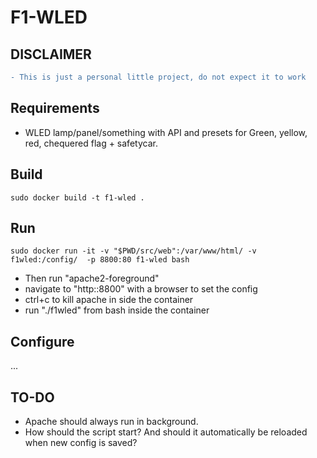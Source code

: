 # F1-WLED

## DISCLAIMER
```diff
- This is just a personal little project, do not expect it to work
```

## Requirements
- WLED lamp/panel/something with API and presets for Green, yellow, red, chequered flag + safetycar.

## Build
```
sudo docker build -t f1-wled .
```

## Run
```
sudo docker run -it -v "$PWD/src/web":/var/www/html/ -v f1wled:/config/  -p 8800:80 f1-wled bash
```

- Then run "apache2-foreground"
- navigate to "http:<dockerhost>:8800" with a browser to set the config
- ctrl+c to kill apache in side the container
- run "./f1wled" from bash inside the container

## Configure
...

## TO-DO
- Apache should always run in background.
- How should the script start? And should it automatically be reloaded when new config is saved?
